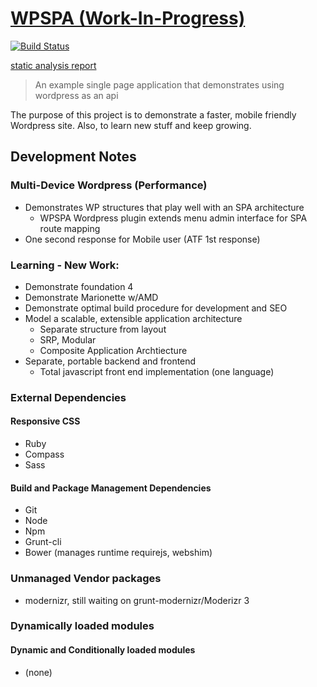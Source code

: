 # [WPSPA (Work-In-Progress)](http://github.com/localnerve/wpspa)
[![Build Status](https://secure.travis-ci.org/localnerve/wpspa.png?branch=master)](http://travis-ci.org/localnerve/wpspa)

[static analysis report](http://htmlpreview.github.io/?https://github.com/localnerve/wpspa/blob/master/report/index.html "Plato Report")

> An example single page application that demonstrates using wordpress as an api

The purpose of this project is to demonstrate a faster, mobile friendly Wordpress site. Also, to learn new stuff and keep growing.

## Development Notes

### Multi-Device Wordpress (Performance)
+ Demonstrates WP structures that play well with an SPA architecture
  * WPSPA Wordpress plugin extends menu admin interface for SPA route mapping
+ One second response for Mobile user (ATF 1st response)

### Learning - New Work:
+ Demonstrate foundation 4
+ Demonstrate Marionette w/AMD
+ Demonstrate optimal build procedure for development and SEO
+ Model a scalable, extensible application architecture
  * Separate structure from layout
  * SRP, Modular 
  * Composite Application Archtiecture
+ Separate, portable backend and frontend 
  * Total javascript front end implementation (one language)

### External Dependencies
#### Responsive CSS
+ Ruby
+ Compass
+ Sass

#### Build and Package Management Dependencies
+ Git
+ Node
+ Npm
+ Grunt-cli
+ Bower (manages runtime requirejs, webshim)

### Unmanaged Vendor packages
+ modernizr, still waiting on grunt-modernizr/Moderizr 3

### Dynamically loaded modules
#### Dynamic and Conditionally loaded modules
+ (none)
